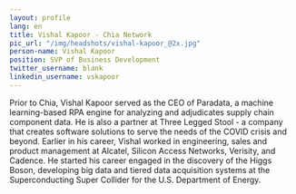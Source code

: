 ```yaml
---
layout: profile
lang: en
title: Vishal Kapoor - Chia Network
pic_url: "/img/headshots/vishal-kapoor_@2x.jpg"
person-name: Vishal Kapoor
position: SVP of Business Development
twitter_username: blank
linkedin_username: vskapoor
---
```


Prior to Chia, Vishal Kapoor served as the CEO of Paradata, a machine learning-based RPA engine for analyzing and adjudicates supply chain component data. He is also a partner at Three Legged Stool - a company that creates software solutions to serve the needs of the COVID crisis and beyond. Earlier in his career, Vishal worked in engineering, sales and product management at Alcatel, Silicon Access Networks, Verisity, and Cadence. He started his career engaged in the discovery of the Higgs Boson, developing big data and tiered data acquisition systems at the Superconducting Super Collider for the U.S. Department of Energy.